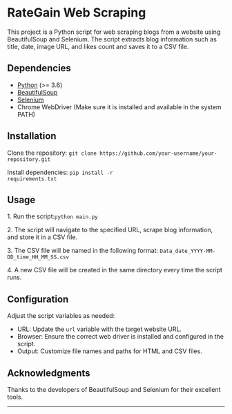 
  <h1>RateGain Web Scraping</h1>

  <p>This project is a Python script for web scraping blogs from a website using BeautifulSoup and Selenium. The script extracts blog information such as title, date, image URL, and likes count and saves it to a CSV file.</p>

  <h2>Dependencies</h2>
  <ul>
      <li><a href="https://www.python.org/" target="_blank">Python</a> (>= 3.6)</li>
      <li><a href="https://www.crummy.com/software/BeautifulSoup/" target="_blank">BeautifulSoup</a></li>
      <li><a href="https://www.selenium.dev/documentation/en/" target="_blank">Selenium</a></li>
      <li>Chrome WebDriver (Make sure it is installed and available in the system PATH)</li>
  </ul>

  <h2>Installation</h2>
  <l>Clone the repository:</l>
  <code>git clone https://github.com/your-username/your-repository.git</code>

  <l>Install dependencies:</l>
  <code>pip install -r requirements.txt</code>

  <h2>Usage</h2>
  <p>1. Run the script:<code>python main.py</code>
</p>
  
  <p>2. The script will navigate to the specified URL, scrape blog information, and store it in a CSV file.</p>

  <p>3. The CSV file will be named in the following format: <code>Data_date_YYYY-MM-DD_time_HH_MM_SS.csv</code> </p>
  
  <p>4. A new CSV file will be created in the same directory every time the script runs.</p>

  <h2>Configuration</h2>
  <p>Adjust the script variables as needed:</p>
  <ul>
      <li>URL: Update the <code>url</code> variable with the target website URL.</li>
      <li>Browser: Ensure the correct web driver is installed and configured in the script.</li>
      <li>Output: Customize file names and paths for HTML and CSV files.</li>
  </ul>



  <h2>Acknowledgments</h2>
  <p>Thanks to the developers of BeautifulSoup and Selenium for their excellent tools.</p>

  <hr>

</body>
</html>
